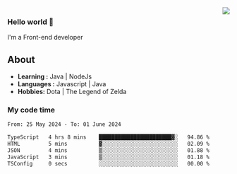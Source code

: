 <img align='right' src="https://github-readme-stats.vercel.app/api?username=jumodada&show_icons=true&theme=vue">

### Hello world 👋

I'm a Front-end developer 
    
## About
-  **Learning :** Java | NodeJs
-  **Languages :** Javascript | Java
-  **Hobbies:** Dota | The Legend of Zelda

### My code time

<!--START_SECTION:waka-->

```txt
From: 25 May 2024 - To: 01 June 2024

TypeScript   4 hrs 8 mins    ███████████████████████▓░   94.86 %
HTML         5 mins          ▓░░░░░░░░░░░░░░░░░░░░░░░░   02.09 %
JSON         4 mins          ▒░░░░░░░░░░░░░░░░░░░░░░░░   01.88 %
JavaScript   3 mins          ▒░░░░░░░░░░░░░░░░░░░░░░░░   01.18 %
TSConfig     0 secs          ░░░░░░░░░░░░░░░░░░░░░░░░░   00.00 %
```

<!--END_SECTION:waka-->
